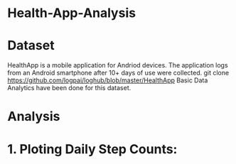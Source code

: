 # Health-App-Analysis

# Dataset
HealthApp is a mobile application for Andriod devices. The application logs from an Android smartphone after 10+ days of use were collected.
git clone https://github.com/logpai/loghub/blob/master/HealthApp
Basic Data Analytics have been done for this dataset.

# Analysis

# 1. Ploting Daily Step Counts:
